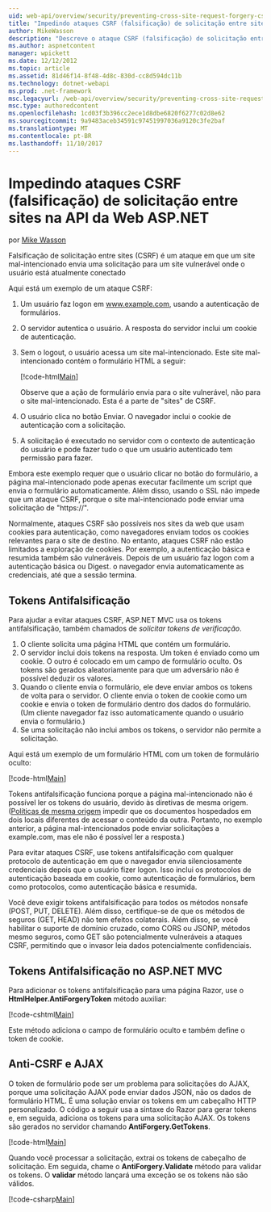 ```yaml
---
uid: web-api/overview/security/preventing-cross-site-request-forgery-csrf-attacks
title: "Impedindo ataques CSRF (falsificação) de solicitação entre sites na API da Web ASP.NET | Microsoft Docs"
author: MikeWasson
description: "Descreve o ataque CSRF (falsificação) de solicitação entre sites e como implementar medidas de anti-CSRF na API da Web do ASP.NET."
ms.author: aspnetcontent
manager: wpickett
ms.date: 12/12/2012
ms.topic: article
ms.assetid: 81d46f14-8f48-4d8c-830d-cc8d594dc11b
ms.technology: dotnet-webapi
ms.prod: .net-framework
msc.legacyurl: /web-api/overview/security/preventing-cross-site-request-forgery-csrf-attacks
msc.type: authoredcontent
ms.openlocfilehash: 1cd03f3b396cc2ece1d8dbe6820f6277c02d8e62
ms.sourcegitcommit: 9a9483aceb34591c97451997036a9120c3fe2baf
ms.translationtype: MT
ms.contentlocale: pt-BR
ms.lasthandoff: 11/10/2017
---
```

<a name="preventing-cross-site-request-forgery-csrf-attacks-in-aspnet-web-api"></a>Impedindo ataques CSRF (falsificação) de solicitação entre sites na API da Web ASP.NET
====================
por [Mike Wasson](https://github.com/MikeWasson)

Falsificação de solicitação entre sites (CSRF) é um ataque em que um site mal-intencionado envia uma solicitação para um site vulnerável onde o usuário está atualmente conectado

Aqui está um exemplo de um ataque CSRF:

1. Um usuário faz logon em www.example.com, usando a autenticação de formulários.
2. O servidor autentica o usuário. A resposta do servidor inclui um cookie de autenticação.
3. Sem o logout, o usuário acessa um site mal-intencionado. Este site mal-intencionado contém o formulário HTML a seguir: 

    [!code-html[Main](preventing-cross-site-request-forgery-csrf-attacks/samples/sample1.html)]

    Observe que a ação de formulário envia para o site vulnerável, não para o site mal-intencionado. Esta é a parte de "sites" de CSRF.
4. O usuário clica no botão Enviar. O navegador inclui o cookie de autenticação com a solicitação.
5. A solicitação é executado no servidor com o contexto de autenticação do usuário e pode fazer tudo o que um usuário autenticado tem permissão para fazer.

Embora este exemplo requer que o usuário clicar no botão do formulário, a página mal-intencionado pode apenas executar facilmente um script que envia o formulário automaticamente. Além disso, usando o SSL não impede que um ataque CSRF, porque o site mal-intencionado pode enviar uma solicitação de "https://".

Normalmente, ataques CSRF são possíveis nos sites da web que usam cookies para autenticação, como navegadores enviam todos os cookies relevantes para o site de destino. No entanto, ataques CSRF não estão limitados a exploração de cookies. Por exemplo, a autenticação básica e resumida também são vulneráveis. Depois de um usuário faz logon com a autenticação básica ou Digest. o navegador envia automaticamente as credenciais, até que a sessão termina.

## <a name="anti-forgery-tokens"></a>Tokens Antifalsificação

Para ajudar a evitar ataques CSRF, ASP.NET MVC usa os tokens antifalsificação, também chamados de *solicitar tokens de verificação*.

1. O cliente solicita uma página HTML que contém um formulário.
2. O servidor inclui dois tokens na resposta. Um token é enviado como um cookie. O outro é colocado em um campo de formulário oculto. Os tokens são gerados aleatoriamente para que um adversário não é possível deduzir os valores.
3. Quando o cliente envia o formulário, ele deve enviar ambos os tokens de volta para o servidor. O cliente envia o token de cookie como um cookie e envia o token de formulário dentro dos dados do formulário. (Um cliente navegador faz isso automaticamente quando o usuário envia o formulário.)
4. Se uma solicitação não inclui ambos os tokens, o servidor não permite a solicitação.

Aqui está um exemplo de um formulário HTML com um token de formulário oculto:

[!code-html[Main](preventing-cross-site-request-forgery-csrf-attacks/samples/sample2.html)]

Tokens antifalsificação funciona porque a página mal-intencionado não é possível ler os tokens do usuário, devido às diretivas de mesma origem. ([Políticas de mesma origem](http://www.w3.org/Security/wiki/Same_Origin_Policy) impedir que os documentos hospedados em dois locais diferentes de acessar o conteúdo da outra. Portanto, no exemplo anterior, a página mal-intencionados pode enviar solicitações a example.com, mas ele não é possível ler a resposta.)

Para evitar ataques CSRF, use tokens antifalsificação com qualquer protocolo de autenticação em que o navegador envia silenciosamente credenciais depois que o usuário fizer logon. Isso inclui os protocolos de autenticação baseada em cookie, como autenticação de formulários, bem como protocolos, como autenticação básica e resumida.

Você deve exigir tokens antifalsificação para todos os métodos nonsafe (POST, PUT, DELETE). Além disso, certifique-se de que os métodos de seguros (GET, HEAD) não tem efeitos colaterais. Além disso, se você habilitar o suporte de domínio cruzado, como CORS ou JSONP, métodos mesmo seguros, como GET são potencialmente vulneráveis a ataques CSRF, permitindo que o invasor leia dados potencialmente confidenciais.

## <a name="anti-forgery-tokens-in-aspnet-mvc"></a>Tokens Antifalsificação no ASP.NET MVC

Para adicionar os tokens antifalsificação para uma página Razor, use o **HtmlHelper.AntiForgeryToken** método auxiliar:

[!code-cshtml[Main](preventing-cross-site-request-forgery-csrf-attacks/samples/sample3.cshtml)]

Este método adiciona o campo de formulário oculto e também define o token de cookie.

## <a name="anti-csrf-and-ajax"></a>Anti-CSRF e AJAX

O token de formulário pode ser um problema para solicitações do AJAX, porque uma solicitação AJAX pode enviar dados JSON, não os dados de formulário HTML. É uma solução enviar os tokens em um cabeçalho HTTP personalizado. O código a seguir usa a sintaxe do Razor para gerar tokens e, em seguida, adiciona os tokens para uma solicitação AJAX. Os tokens são gerados no servidor chamando **AntiForgery.GetTokens**.

[!code-html[Main](preventing-cross-site-request-forgery-csrf-attacks/samples/sample4.html)]

Quando você processar a solicitação, extrai os tokens de cabeçalho de solicitação. Em seguida, chame o **AntiForgery.Validate** método para validar os tokens. O **validar** método lançará uma exceção se os tokens não são válidos.

[!code-csharp[Main](preventing-cross-site-request-forgery-csrf-attacks/samples/sample5.cs)]
